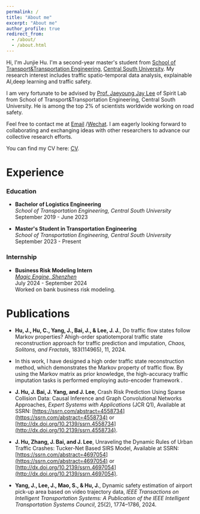 ```yaml
---
permalink: /
title: "About me"
excerpt: "About me"
author_profile: true
redirect_from: 
  - /about/
  - /about.html
---
```


Hi, I'm Junjie Hu. I'm a second-year master's student from [School of Transport&Transportation Engineering](https://stte.csu.edu.cn/), [Central South University](https://www.csu.edu.cn/). My research interest includes traffic spatio-temporal data analysis, explainable AI,deep learning and traffic safety.

I am very fortunate to be advised by [Prof. Jaeyoung Jay Lee](https://www.researchgate.net/profile/Jaeyoung-Lee-26) of Spirit Lab from School of Transport&Transportation Engineering, Central South University. He is among the top 2% of scientists worldwide working on road safety.

Feel free to contact me at [Email](mailto:junjie_hu@csu.edu.cn) /[Wechat](../images/wechat.jpg). I am eagerly looking forward to collaborating and exchanging ideas with other researchers to advance our collective research efforts.

You can find my CV here: [CV](../assets/JunjieHu_CV.pdf).


Experience
======
### Education

- **Bachelor of Logistics Engineering**  
  *School of Transportation Engineering, Central South University*  
  September 2019 - June 2023

- **Master's Student in Transportation Engineering**  
  *School of Transportation Engineering, Central South University*  
  September 2023 - Present

### Internship

- **Business Risk Modeling Intern**  
  [*Magic Engine, Shenzhen*](http://www.magicengine.com.cn/)
  <br> July 2024 - September 2024 
 <br>  Worked on bank business risk modeling.

Publications
======

- **Hu, J., Hu, C., Yang, J., Bai, J., & Lee, J. J.**, Do traffic flow states follow Markov properties? Ahigh-order spatiotemporal traffic state reconstruction approach for traffic prediction and imputation, *Chaos, Solitons, and Fractals*, 183(114965), 11, 2024.
- In this work, I have designed a high order traffic state reconstruction method, which demonstrates the Markov property of traffic flow. By using the Markov matrix as prior knowledge, the high-accuracy traffic imputation tasks is performed employing auto-encoder framework .
  
- **J. Hu, J. Bai, J. Yang, and J. Lee**, Crash Risk Prediction Using Sparse Collision Data: Causal Inference and Graph Convolutional Networks Approaches, *Expert Systems with Applications* (JCR Q1), Available at SSRN: [https://ssrn.com/abstract=4558734](https://ssrn.com/abstract=4558734) or [http://dx.doi.org/10.2139/ssrn.4558734](http://dx.doi.org/10.2139/ssrn.4558734).

- **J. Hu, Zhang, J. Bai, and J. Lee**, Unraveling the Dynamic Rules of Urban Traffic Crashes: Tucker-Net Based SIRS Model, Available at SSRN: [https://ssrn.com/abstract=4697054](https://ssrn.com/abstract=4697054) or [http://dx.doi.org/10.2139/ssrn.4697054](http://dx.doi.org/10.2139/ssrn.4697054).

- **Yang, J., Lee, J., Mao, S., & Hu, J.**, Dynamic safety estimation of airport pick-up area based on video trajectory data, *IEEE Transactions on Intelligent Transportation Systems: A Publication of the IEEE Intelligent Transportation Systems Council*, 25(2), 1774–1786, 2024.
